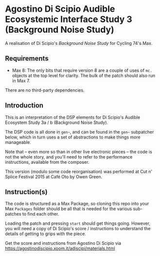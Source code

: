 # Agostino Di Scipio Audible Ecosystemic Interface Study 3 (Background Noise Study)

A realisation of Di Scipio's *Background Noise Study* for Cycling 74's Max. 

## Requirements

* Max 8: The only bits that require version 8 are a couple of uses of `mc.` objects at the top level for clarity. The bulk of the patch should also run in Max 7. 

There are no third-party dependencies. 

## Introduction 
This is an interpretation of the DSP elements for Di Scipio's Audible Ecosystem Study 3a / b (Background Noise Study). 

The DSP code is all done in `gen~`, and can be found in the `gen~` subpatcher below, which in turn uses a set of abstractions to make things more manageable. 

Note that – even more so than in other live electronic pieces – the code is not the whole story, and you'll need to refer to the performance instructions, available from the composer. 

This version (modulo some code reorganisation) was performed at Cut n' Splice Festival 2015 at Café Oto by Owen Green. 

## Instruction(s)

The code is structured as a Max Package, so cloning this repo into your Max `Packages` folder should be all that is needed for the various sub-patches to find each other. 

Loading the patch and pressing `start` should get things going. However, you will need a copy of Di Scipio's score / instructions to understand the details of getting to grips with the piece. 

Get the score and instructions from Agostino Di Scipio via https://agostinodiscipio.xoom.it/adiscipi/materials.html
